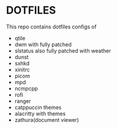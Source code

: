 # DOTFILES

This repo contains dotfiles configs of

- qtile
- dwm with fully patched
- slstatus also fully patched with weather
- dunst
- sxhkd
- xinitrc
- picom
- mpd
- ncmpcpp
- rofi 
- ranger
- catppuccin themes
- alacritty with themes
- zathura(document viewer)
